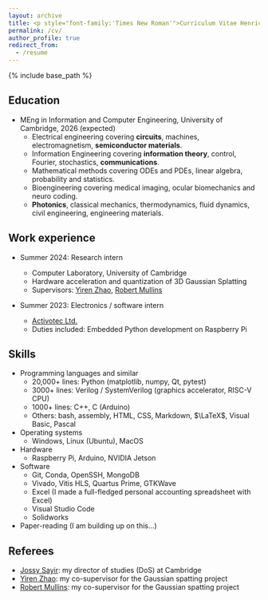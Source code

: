 ```yaml
---
layout: archive
title: <p style="font-family:'Times New Roman'">Curriculum Vitae Henrici</p>
permalink: /cv/
author_profile: true
redirect_from:
  - /resume
---
```


{% include base_path %}

## Education

* MEng in Information and Computer Engineering, University of Cambridge, 2026 (expected)
  * Electrical engineering covering **circuits**, machines, electromagnetism, **semiconductor materials**.
  * Information Engineering covering **information theory**, control, Fourier, stochastics, **communications**.
  * Mathematical methods covering ODEs and PDEs, linear algebra, probability and statistics.
  * Bioengineering covering medical imaging, ocular biomechanics and neuro coding.
  * **Photonics**, classical mechanics, thermodynamics, fluid dynamics, civil engineering, engineering materials.

## Work experience

* Summer 2024: Research intern
  * Computer Laboratory, University of Cambridge
  * Hardware acceleration and quantization of 3D Gaussian Splatting
  * Supervisors: [Yiren Zhao](https://aaron-zhao123.github.io/), [Robert Mullins](https://www.cl.cam.ac.uk/~rdm34/)

* Summer 2023: Electronics / software intern
  * [Activotec Ltd.](https://activotec.com/)
  * Duties included: Embedded Python development on Raspberry Pi
  
## Skills

* Programming languages and similar
  * 20,000+ lines: Python (matplotlib, numpy, Qt, pytest)
  * 3000+ lines: Verilog / SystemVerilog (graphics accelerator, RISC-V CPU)
  * 1000+ lines: C++, C (Arduino)
  * Others: bash, assembly, HTML, CSS, Markdown, $\LaTeX$, Visual Basic, Pascal
* Operating systems
  * Windows, Linux (Ubuntu), MacOS
* Hardware
  * Raspberry Pi, Arduino, NVIDIA Jetson
* Software
  * Git, Conda, OpenSSH, MongoDB
  * Vivado, Vitis HLS, Quartus Prime, GTKWave
  * Excel (I made a full-fledged personal accounting spreadsheet with Excel)
  * Visual Studio Code
  * Solidworks
* Paper-reading (I am building up on this...)

## Referees

* [Jossy Sayir](https://sigproc.eng.cam.ac.uk/Main/JS851): my director of studies (DoS) at Cambridge
* [Yiren Zhao](https://aaron-zhao123.github.io/): my co-supervisor for the Gaussian spatting project
* [Robert Mullins](https://www.cl.cam.ac.uk/~rdm34/): my co-supervisor for the Gaussian spatting project

<!-- ## Publications

  <ul>{% for post in site.publications reversed %}
    {% include archive-single-cv.html %}
  {% endfor %}</ul>
  
## Talks

  <ul>{% for post in site.talks reversed %}
    {% include archive-single-talk-cv.html  %}
  {% endfor %}</ul>
  
## Teaching

  <ul>{% for post in site.teaching reversed %}
    {% include archive-single-cv.html %}
  {% endfor %}</ul>
  
## Service and leadership

* Currently signed in to 43 different slack teams -->
